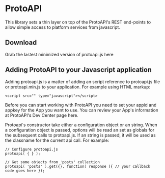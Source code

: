 # ProtoAPI

This library sets a thin layer on top of the ProtoAPI's REST end-points to allow simple access to platform services from javascript. 

## Download

Grab the lastest minimized version of protoapi.js here

## Adding ProtoAPI to your Javascript application

Adding protoapi.js is a matter of adding an script reference to protoapi.js file or protoapi.min.js to your application. For example using HTML markup:

	<script src="" type="javascript"></script>

Before you can start working with ProtoAPI you need to set your appid and appkey for the App you want to use. You can review your App's information at ProtoAPI's Dev Center page here. 

Protoapi's constructor take either a configuration object or an string. When a configuration object is passed, options will be read an set as globals for the subsequent calls to protoapi.js. If an string is passed, it will be used as the classname for the current api call. For example:
	
	// Configure protoapi.js
	protoapi( { } );

	// Get some objects from 'posts' collection
	protoapi( 'posts' ).get({}, function( response ){ // your callback code goes here });

